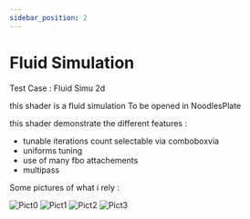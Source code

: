 ```yaml
---
sidebar_position: 2
---
```


# Fluid Simulation

Test Case : Fluid Simu 2d

this shader is a fluid simulation
To be opened in NoodlesPlate

this shader demonstrate the different features :

 * tunable iterations count selectable via comboboxvia 
 * uniforms tuning
 * use of many fbo attachements
 * multipass
 
Some pictures of what i rely :

![Pict0](/img/FluidSimu/pict0.png)
![Pict1](/img/FluidSimu/pict1.png)
![Pict2](/img/FluidSimu/pict2.png)
![Pict3](/img/FluidSimu/pict3.png)
